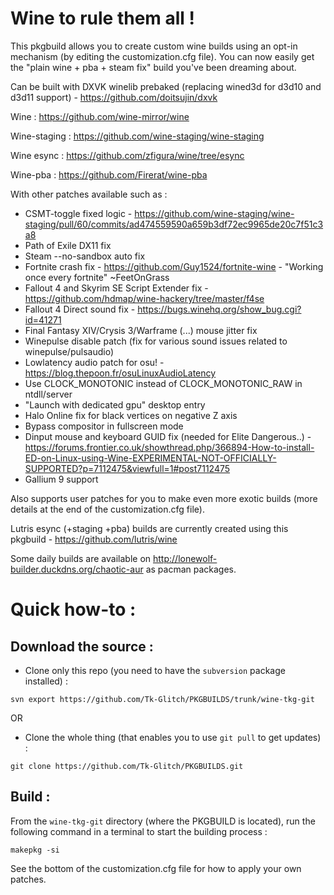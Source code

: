 # Wine to rule them all !

This pkgbuild allows you to create custom wine builds using an opt-in mechanism (by editing the customization.cfg file). You can now easily get the "plain wine + pba + steam fix" build you've been dreaming about.

Can be built with DXVK winelib prebaked (replacing wined3d for d3d10 and d3d11 support) - https://github.com/doitsujin/dxvk

Wine : https://github.com/wine-mirror/wine

Wine-staging : https://github.com/wine-staging/wine-staging

Wine esync : https://github.com/zfigura/wine/tree/esync

Wine-pba : https://github.com/Firerat/wine-pba

With other patches available such as :
- CSMT-toggle fixed logic - https://github.com/wine-staging/wine-staging/pull/60/commits/ad474559590a659b3df72ec9965de20c7f51c3a8
- Path of Exile DX11 fix
- Steam --no-sandbox auto fix
- Fortnite crash fix - https://github.com/Guy1524/fortnite-wine - "Working once every fortnite" ~FeetOnGrass
- Fallout 4 and Skyrim SE Script Extender fix - https://github.com/hdmap/wine-hackery/tree/master/f4se
- Fallout 4 Direct sound fix - https://bugs.winehq.org/show_bug.cgi?id=41271
- Final Fantasy XIV/Crysis 3/Warframe (...) mouse jitter fix
- Winepulse disable patch (fix for various sound issues related to winepulse/pulsaudio)
- Lowlatency audio patch for osu! - https://blog.thepoon.fr/osuLinuxAudioLatency
- Use CLOCK_MONOTONIC instead of CLOCK_MONOTONIC_RAW in ntdll/server
- "Launch with dedicated gpu" desktop entry
- Halo Online fix for black vertices on negative Z axis
- Bypass compositor in fullscreen mode
- Dinput mouse and keyboard GUID fix (needed for Elite Dangerous..) - https://forums.frontier.co.uk/showthread.php/366894-How-to-install-ED-on-Linux-using-Wine-EXPERIMENTAL-NOT-OFFICIALLY-SUPPORTED?p=7112475&viewfull=1#post7112475
- Gallium 9 support

Also supports user patches for you to make even more exotic builds (more details at the end of the customization.cfg file).

Lutris esync (+staging +pba) builds are currently created using this pkgbuild - https://github.com/lutris/wine

Some daily builds are available on http://lonewolf-builder.duckdns.org/chaotic-aur as pacman packages.


# Quick how-to :

## Download the source :

 * Clone only this repo (you need to have the `subversion` package installed) :
```
svn export https://github.com/Tk-Glitch/PKGBUILDS/trunk/wine-tkg-git
```

OR

 * Clone the whole thing (that enables you to use `git pull` to get updates) :
```
git clone https://github.com/Tk-Glitch/PKGBUILDS.git
```


## Build  :

From the `wine-tkg-git` directory (where the PKGBUILD is located), run the following command in a terminal to start the building process :
```
makepkg -si
```

See the bottom of the customization.cfg file for how to apply your own patches.

